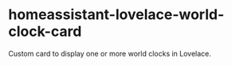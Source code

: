 # homeassistant-lovelace-world-clock-card
Custom card to display one or more world clocks in Lovelace.
